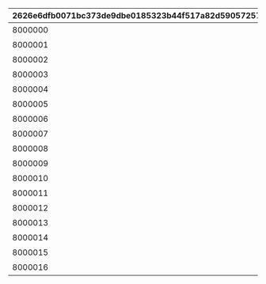 |2626e6dfb0071bc373de9dbe0185323b44f517a82d590572573708b21c353bf5|cbe58d534538845ae7740b82f2f981bf7b792bba1ce70483cac8bb296229e134|07d9252ca5198d6041e2be0a25d318eca21bc4ba3660b05bd1e4797cd0a7aa03|
| --- | --- | --- |
|8000000|肚子饿了就休息一下吧！|1|
|8000001|夜晚的秘密女生谈话会|2|
|8000002|小小的一步，大大的冒险！|3|
|8000003|充满幸福的早晨时光|4|
|8000004|混沌要来了，请让路|5|
|8000005|野外生活探险！|6|
|8000006|青春登山♪徒步远行☆|7|
|8000007|迷途的恶魔狂诗曲|8|
|8000008|“心急吃不上臭豆腐”对吧！|9|
|8000009|精灵们的热闹大冒险|10|
|8000010|前途多难的冒险讲座？|11|
|8000011|海滨之夜|12|
|8000012|冒险之旅跌宕起伏|13|
|8000013|五人五式的午睡姿态|14|
|8000014|船夫醉酒，船滑下瀑布|15|
|8000015|翱翔天际的龙族黑帮|16|
|8000016|慈乐之音☆亲近自然演唱会！|17|